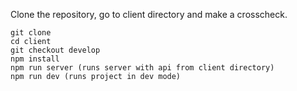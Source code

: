 Clone the repository, go to client directory and make a crosscheck.

```
git clone
cd client
git checkout develop
npm install
npm run server (runs server with api from client directory)
npm run dev (runs project in dev mode)